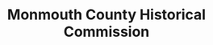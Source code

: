 ---
layout: repo
title: "Monmouth County Historical Commission"
id: 12437
permalink: repos/12437/
---